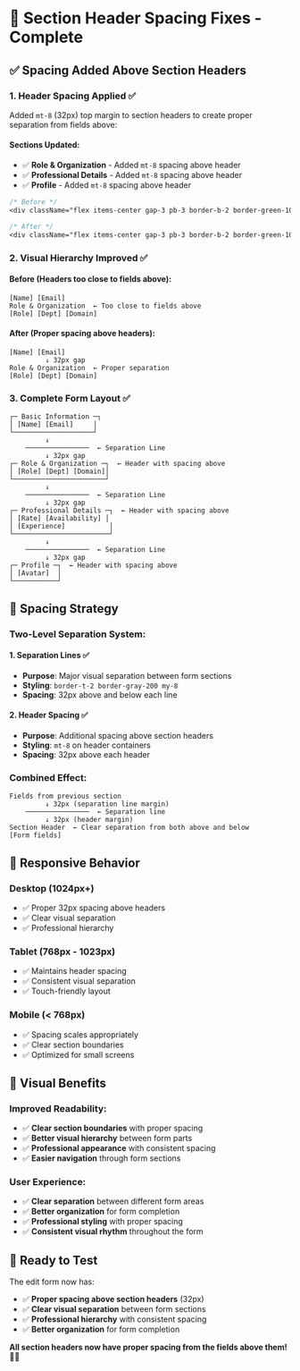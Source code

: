 # 📏 Section Header Spacing Fixes - Complete

## ✅ **Spacing Added Above Section Headers**

### **1. Header Spacing Applied** ✅
Added `mt-8` (32px) top margin to section headers to create proper separation from fields above:

#### **Sections Updated:**
- ✅ **Role & Organization** - Added `mt-8` spacing above header
- ✅ **Professional Details** - Added `mt-8` spacing above header  
- ✅ **Profile** - Added `mt-8` spacing above header

```css
/* Before */
<div className="flex items-center gap-3 pb-3 border-b-2 border-green-100">

/* After */
<div className="flex items-center gap-3 pb-3 border-b-2 border-green-100 mt-8">
```

### **2. Visual Hierarchy Improved** ✅

#### **Before (Headers too close to fields above):**
```
[Name] [Email]
Role & Organization  ← Too close to fields above
[Role] [Dept] [Domain]
```

#### **After (Proper spacing above headers):**
```
[Name] [Email]
         ↓ 32px gap
Role & Organization  ← Proper separation
[Role] [Dept] [Domain]
```

### **3. Complete Form Layout** ✅

```
┌─ Basic Information ─┐
│ [Name] [Email]     │
└────────────────────┘
         ↓
    ────────────────  ← Separation Line
         ↓ 32px gap
┌─ Role & Organization ─┐  ← Header with spacing above
│ [Role] [Dept] [Domain]│
└───────────────────────┘
         ↓
    ────────────────  ← Separation Line
         ↓ 32px gap
┌─ Professional Details ─┐  ← Header with spacing above
│ [Rate] [Availability] │
│ [Experience]           │
└────────────────────────┘
         ↓
    ────────────────  ← Separation Line
         ↓ 32px gap
┌─ Profile ─┐  ← Header with spacing above
│ [Avatar]  │
└───────────┘
```

## 🎯 **Spacing Strategy**

### **Two-Level Separation System:**

#### **1. Separation Lines** ✅
- **Purpose**: Major visual separation between form sections
- **Styling**: `border-t-2 border-gray-200 my-8`
- **Spacing**: 32px above and below each line

#### **2. Header Spacing** ✅
- **Purpose**: Additional spacing above section headers
- **Styling**: `mt-8` on header containers
- **Spacing**: 32px above each header

### **Combined Effect:**
```
Fields from previous section
         ↓ 32px (separation line margin)
    ────────────────  ← Separation line
         ↓ 32px (header margin)
Section Header  ← Clear separation from both above and below
[Form fields]
```

## 📱 **Responsive Behavior**

### **Desktop (1024px+)**
- ✅ Proper 32px spacing above headers
- ✅ Clear visual separation
- ✅ Professional hierarchy

### **Tablet (768px - 1023px)**
- ✅ Maintains header spacing
- ✅ Consistent visual separation
- ✅ Touch-friendly layout

### **Mobile (< 768px)**
- ✅ Spacing scales appropriately
- ✅ Clear section boundaries
- ✅ Optimized for small screens

## 🎨 **Visual Benefits**

### **Improved Readability:**
- ✅ **Clear section boundaries** with proper spacing
- ✅ **Better visual hierarchy** between form parts
- ✅ **Professional appearance** with consistent spacing
- ✅ **Easier navigation** through form sections

### **User Experience:**
- ✅ **Clear separation** between different form areas
- ✅ **Better organization** for form completion
- ✅ **Professional styling** with proper spacing
- ✅ **Consistent visual rhythm** throughout the form

## 🚀 **Ready to Test**

The edit form now has:
- ✅ **Proper spacing above section headers** (32px)
- ✅ **Clear visual separation** between form sections
- ✅ **Professional hierarchy** with consistent spacing
- ✅ **Better organization** for form completion

**All section headers now have proper spacing from the fields above them!** 🎯✨
